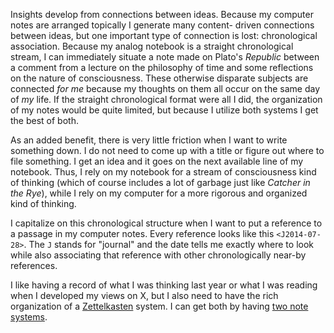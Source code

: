 Insights develop from connections between ideas.  Because my
computer notes are arranged topically I generate many content-
driven connections between ideas, but one important type of
connection is lost: chronological association.  Because my analog
notebook is a straight chronological stream, I can immediately
situate a note made on Plato's *Republic* between a comment from a
lecture on the philosophy of time and some reflections on the
nature of consciousness.  These otherwise disparate subjects are
connected *for me* because my thoughts on them all occur on the
same day of *my* life.  If the straight chronological format were
all I did, the organization of my notes would be quite limited, but
because I utilize both systems I get the best of both.

As an added benefit, there is very little friction when I want to
write something down.  I do not need to come up with a title or
figure out where to file something.  I get an idea and it goes on
the next available line of my notebook.  Thus, I rely on my
notebook for a stream of consciousness kind of thinking (which of
course includes a lot of garbage just like *Catcher in the Rye*),
while I rely on my computer for a more rigorous and organized kind
of thinking.

I capitalize on this chronological structure when I want to put a
reference to a passage in my computer notes.  Every reference looks
like this `<J2014-07-28>`.  The `J` stands for "journal" and the
date tells me exactly where to look while also associating that
reference with other chronologically near-by references.

I like having a record of what I was thinking last year or what I
was reading when I developed my views on X, but I also need to have
the rich organization of a [Zettelkasten] system.  I can get both
by having [two note systems].

[two note systems]: http://www.dansheffler.com/blog/2014-07-21-two-goals-of-note-taking
[Zettelkasten]: http://takingnotenow.blogspot.com/2007/12/luhmanns-zettelkasten.html

